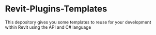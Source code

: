# Revit-Plugins-Templates
This depository gives you some templates to reuse for your development within Revit using the API and C# language
